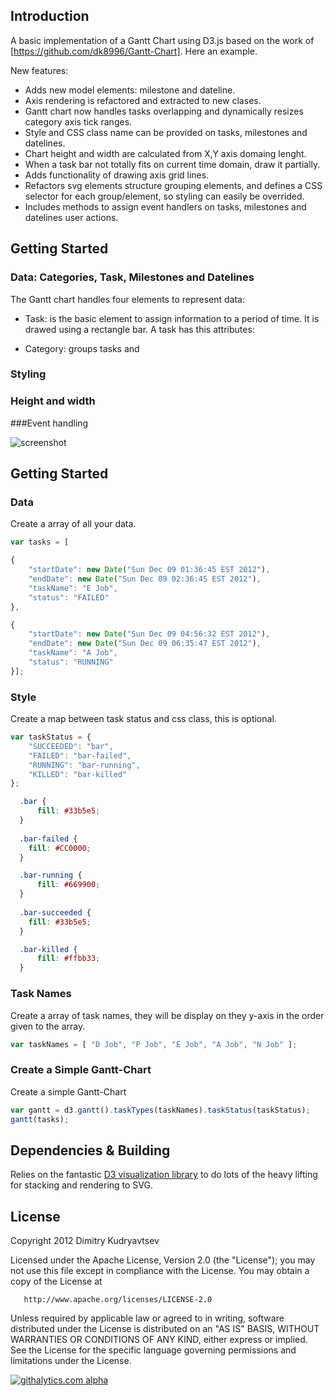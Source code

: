 ## Introduction
A basic implementation of a Gantt Chart using D3.js based on the work of [https://github.com/dk8996/Gantt-Chart]. 
Here an example.

New features:

* Adds new model elements: milestone and dateline.
* Axis rendering is refactored and extracted to new clases.
* Gantt chart now handles tasks overlapping and dynamically resizes category axis tick ranges.
* Style and CSS class name can be provided on tasks, milestones and datelines.
* Chart height and width are calculated from X,Y axis domaing lenght.
* When a task bar not totally fits on current time domain, draw it partially.
* Adds functionality of drawing axis grid lines.
* Refactors svg elements structure grouping elements, and defines a CSS selector for each group/element, so styling can easily be overrided.
* Includes methods to assign event handlers on tasks, milestones and datelines user actions.

## Getting Started
### Data: Categories, Task, Milestones and Datelines
The Gantt chart handles four elements to represent data:
* Task: is the basic element to assign information to a period of  time. It is drawed using a rectangle bar. A task has this attributes:

* Category: groups tasks and 

### Styling

### Height and width

###Event handling


![screenshot](https://raw.github.com/dk8996/Gantt-Chart/master/examples/screenshot1.png)

## Getting Started
### Data
Create a array of all your data.

```javascript
var tasks = [

{
    "startDate": new Date("Sun Dec 09 01:36:45 EST 2012"),
    "endDate": new Date("Sun Dec 09 02:36:45 EST 2012"),
    "taskName": "E Job",
    "status": "FAILED"
},

{
    "startDate": new Date("Sun Dec 09 04:56:32 EST 2012"),
    "endDate": new Date("Sun Dec 09 06:35:47 EST 2012"),
    "taskName": "A Job",
    "status": "RUNNING"
}];

```

### Style
Create a map between task status and css class, this is optional.

```javascript
var taskStatus = {
    "SUCCEEDED": "bar",
    "FAILED": "bar-failed",
    "RUNNING": "bar-running",
    "KILLED": "bar-killed"
};
```

```css
  .bar {
      fill: #33b5e5;
  }
  
  .bar-failed {
    fill: #CC0000;
  }

  .bar-running {
      fill: #669900;
  }
  
  .bar-succeeded {
    fill: #33b5e5;
  }

  .bar-killed {
      fill: #ffbb33;
  }
```
### Task Names
Create a array of task names, they will be display on they y-axis in the order given to the array.

```javascript
var taskNames = [ "D Job", "P Job", "E Job", "A Job", "N Job" ];
```

### Create a Simple Gantt-Chart
Create a simple Gantt-Chart

```javascript
var gantt = d3.gantt().taskTypes(taskNames).taskStatus(taskStatus);
gantt(tasks);
```

## Dependencies & Building
Relies on the fantastic [D3 visualization library](http://mbostock.github.com/d3/) to do lots of the heavy lifting for stacking and rendering to SVG.

## License

   Copyright 2012 Dimitry Kudryavtsev

   Licensed under the Apache License, Version 2.0 (the "License");
   you may not use this file except in compliance with the License.
   You may obtain a copy of the License at

       http://www.apache.org/licenses/LICENSE-2.0

   Unless required by applicable law or agreed to in writing, software
   distributed under the License is distributed on an "AS IS" BASIS,
   WITHOUT WARRANTIES OR CONDITIONS OF ANY KIND, either express or implied.
   See the License for the specific language governing permissions and
   limitations under the License.
   
   [![githalytics.com alpha](https://cruel-carlota.pagodabox.com/c088458a0319a78b63aaea9c54fba4de "githalytics.com")](http://githalytics.com/dk8996/Gantt-Chart)
